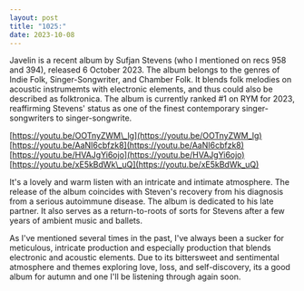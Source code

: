 ```yaml
---
layout: post
title: "1025:"
date: 2023-10-08
---
```


Javelin is a recent album by Sufjan Stevens (who I mentioned on recs 958 and 394), released 6 October 2023\. The album belongs to the genres of Indie Folk, Singer-Songwriter, and Chamber Folk. It blends folk melodies on acoustic instrumemts with electronic elements, and thus could also be described as folktronica. The album is currently ranked \#1 on RYM for 2023, reaffirming Stevens' status as one of the finest contemporary singer-songwriters to singer-songwrite.

[https://youtu.be/OOTnyZWM\_lg](https://youtu.be/OOTnyZWM_lg)  
[https://youtu.be/AaNI6cbfzk8](https://youtu.be/AaNI6cbfzk8)  
[https://youtu.be/HVAJgYi6ojo](https://youtu.be/HVAJgYi6ojo)  
[https://youtu.be/xE5kBdWk\_uQ](https://youtu.be/xE5kBdWk_uQ)

It's a lovely and warm listen with an intricate and intimate atmosphere. The release of the album coincides with Steven's recovery from his diagnosis from a serious autoimmune disease. The album is dedicated to his late partner. It also serves as a return-to-roots of sorts for Stevens after a few years of ambient music and ballets.

As I've mentioned several times in the past, I've always been a sucker for meticulous, intricate production and especially production that blends electronic and acoustic elements. Due to its bittersweet and sentimental atmosphere and themes exploring love, loss, and self-discovery, its a good album for autumn and one I'll be listening through again soon.
